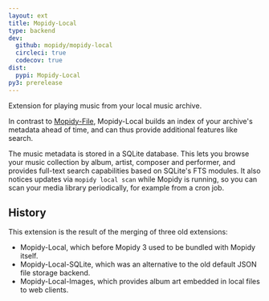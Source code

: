 ```yaml
---
layout: ext
title: Mopidy-Local
type: backend
dev:
  github: mopidy/mopidy-local
  circleci: true
  codecov: true
dist:
  pypi: Mopidy-Local
py3: prerelease
---
```


Extension for playing music from your local music archive.

In contrast to [Mopidy-File](/ext/file), Mopidy-Local builds an index of your
archive's metadata ahead of time, and can thus provide additional features
like search.

The music metadata is stored in a SQLite database. This lets you browse your
music collection by album, artist, composer and performer, and provides
full-text search capabilities based on SQLite's FTS modules. It also notices
updates via `mopidy local scan` while Mopidy is running, so you can scan
your media library periodically, for example from a cron job.

## History

This extension is the result of the merging of three old extensions:

- Mopidy-Local, which before Mopidy 3 used to be bundled with Mopidy itself.
- Mopidy-Local-SQLite, which was an alternative to the old default JSON file storage backend.
- Mopidy-Local-Images, which provides album art embedded in local files to web clients.
